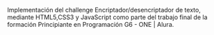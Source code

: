 Implementación del challenge Encriptador/desencriptador de texto, mediante HTML5,CSS3 y JavaScript como parte del trabajo final de la formación Principiante en Programación G6 - ONE | Alura.
